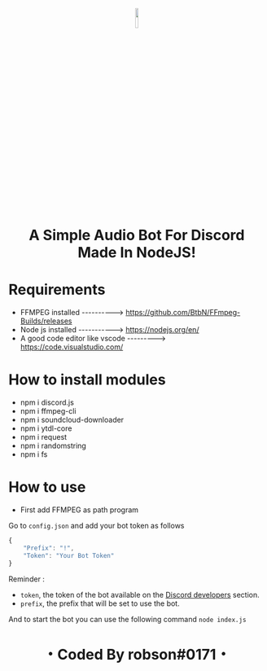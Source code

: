 <div align="center">
 <p align="center" style="border-radius:100%"><img height="auto" width="10%" src="https://cdn.jsdelivr.net/gh/devicons/devicon/icons/nodejs/nodejs-original.svg" </p>
<h1 align="center">A Simple Audio Bot For Discord Made In NodeJS!</i></a></h1>
</div>

# Requirements
+ FFMPEG installed ----------> https://github.com/BtbN/FFmpeg-Builds/releases
+ Node js installed -----------> https://nodejs.org/en/
+ A good code editor like vscode ---------> https://code.visualstudio.com/

# How to install modules
+ npm i discord.js
+ npm i ffmpeg-cli
+ npm i soundcloud-downloader
+ npm i ytdl-core
+ npm i request
+ npm i randomstring
+ npm i fs

# How to use
+ First add FFMPEG as path program

Go to `config.json` and add your bot token as follows
```js
{
    "Prefix": "!",
    "Token": "Your Bot Token"
}
```
Reminder :

- `token`, the token of the bot available on the [Discord developers](https://discordapp.com/developers/applications) section.
- `prefix`, the prefix that will be set to use the bot.

And to start the bot you can use the following command
`node index.js`


<div align="center">
<h1 align="center">・Coded By robson#0171・</i></a></h1>
</div>
